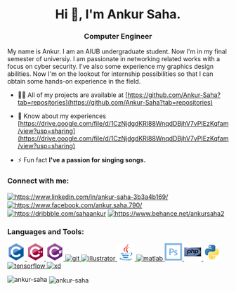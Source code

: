 <h1 align="center">Hi 👋, I'm Ankur Saha.</h1>
<h3 align="center">Computer Engineer</h3>
My name is Ankur. I am an AIUB undergraduate student. Now I'm in my final semester of universiy. I am passionate in networking related works with a focus on cyber security.  I've also some experience my graphics design abilities. Now I'm on the lookout for internship possibilities so that I can obtain some hands-on experience in the field.



- 👨‍💻 All of my projects are available at [https://github.com/Ankur-Saha?tab=repositories](https://github.com/Ankur-Saha?tab=repositories)

- 📄 Know about my experiences [https://drive.google.com/file/d/1CzNjdgdKRl88WnqdDBjhV7vPIEzKqfam/view?usp=sharing](https://drive.google.com/file/d/1CzNjdgdKRl88WnqdDBjhV7vPIEzKqfam/view?usp=sharing)

- ⚡ Fun fact **I've a passion for singing songs.**

<h3 align="left">Connect with me:</h3>
<p align="left">
<a href="https://linkedin.com/in/ankur-saha-3b3a4b169/" target="blank"><img align="center" src="https://raw.githubusercontent.com/rahuldkjain/github-profile-readme-generator/master/src/images/icons/Social/linked-in-alt.svg" alt="https://www.linkedin.com/in/ankur-saha-3b3a4b169/" height="30" width="40" /></a>
<a href="https://www.facebook.com/ankur.saha.790/" target="blank"><img align="center" src="https://raw.githubusercontent.com/rahuldkjain/github-profile-readme-generator/master/src/images/icons/Social/facebook.svg" alt="https://www.facebook.com/ankur.saha.790/" height="30" width="40" /></a>
<a href="https://dribbble.com/sahaankur" target="blank"><img align="center" src="https://raw.githubusercontent.com/rahuldkjain/github-profile-readme-generator/master/src/images/icons/Social/dribbble.svg" alt="https://dribbble.com/sahaankur" height="30" width="40" /></a>
<a href="https://www.behance.net/ankursaha2" target="blank"><img align="center" src="https://raw.githubusercontent.com/rahuldkjain/github-profile-readme-generator/master/src/images/icons/Social/behance.svg" alt="https://www.behance.net/ankursaha2" height="30" width="40" /></a>
</p>

<h3 align="left">Languages and Tools:</h3>
<p align="left"> <a href="https://www.cprogramming.com/" target="_blank" rel="noreferrer"> <img src="https://raw.githubusercontent.com/devicons/devicon/master/icons/c/c-original.svg" alt="c" width="40" height="40"/> </a> <a href="https://www.w3schools.com/cpp/" target="_blank" rel="noreferrer"> <img src="https://raw.githubusercontent.com/devicons/devicon/master/icons/cplusplus/cplusplus-original.svg" alt="cplusplus" width="40" height="40"/> </a> <a href="https://www.w3schools.com/cs/" target="_blank" rel="noreferrer"> <img src="https://raw.githubusercontent.com/devicons/devicon/master/icons/csharp/csharp-original.svg" alt="csharp" width="40" height="40"/> </a> <a href="https://git-scm.com/" target="_blank" rel="noreferrer"> <img src="https://www.vectorlogo.zone/logos/git-scm/git-scm-icon.svg" alt="git" width="40" height="40"/> </a> <a href="https://www.adobe.com/in/products/illustrator.html" target="_blank" rel="noreferrer"> <img src="https://www.vectorlogo.zone/logos/adobe_illustrator/adobe_illustrator-icon.svg" alt="illustrator" width="40" height="40"/> </a> <a href="https://www.java.com" target="_blank" rel="noreferrer"> <img src="https://raw.githubusercontent.com/devicons/devicon/master/icons/java/java-original.svg" alt="java" width="40" height="40"/> </a> <a href="https://www.mathworks.com/" target="_blank" rel="noreferrer"> <img src="https://upload.wikimedia.org/wikipedia/commons/2/21/Matlab_Logo.png" alt="matlab" width="40" height="40"/> </a> <a href="https://www.photoshop.com/en" target="_blank" rel="noreferrer"> <img src="https://raw.githubusercontent.com/devicons/devicon/master/icons/photoshop/photoshop-line.svg" alt="photoshop" width="40" height="40"/> </a> <a href="https://www.php.net" target="_blank" rel="noreferrer"> <img src="https://raw.githubusercontent.com/devicons/devicon/master/icons/php/php-original.svg" alt="php" width="40" height="40"/> </a> <a href="https://www.python.org" target="_blank" rel="noreferrer"> <img src="https://raw.githubusercontent.com/devicons/devicon/master/icons/python/python-original.svg" alt="python" width="40" height="40"/> </a> <a href="https://www.tensorflow.org" target="_blank" rel="noreferrer"> <img src="https://www.vectorlogo.zone/logos/tensorflow/tensorflow-icon.svg" alt="tensorflow" width="40" height="40"/> </a> <a href="https://www.adobe.com/products/xd.html" target="_blank" rel="noreferrer"> <img src="https://cdn.worldvectorlogo.com/logos/adobe-xd.svg" alt="xd" width="40" height="40"/> </a> </p>

<p><img align="left" src="https://github-readme-stats.vercel.app/api/top-langs?username=ankur-saha&show_icons=true&locale=en&layout=compact" alt="ankur-saha" /></p>

<p>&nbsp;<img align="center" src="https://github-readme-stats.vercel.app/api?username=ankur-saha&show_icons=true&locale=en" alt="ankur-saha" /></p>
